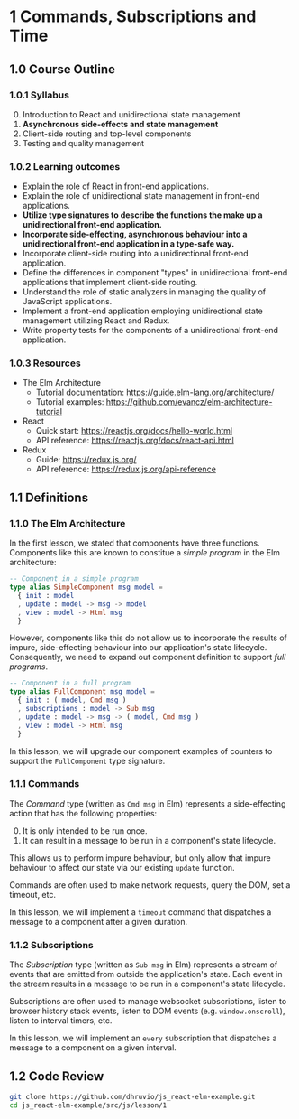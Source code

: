 # 1 Commands, Subscriptions and Time

## 1.0 Course Outline

### 1.0.1 Syllabus

0. Introduction to React and unidirectional state management
1. **Asynchronous side-effects and state management**
2. Client-side routing and top-level components
3. Testing and quality management

### 1.0.2 Learning outcomes

- Explain the role of React in front-end applications.
- Explain the role of unidirectional state management in front-end applications.
- **Utilize type signatures to describe the functions the make up a unidirectional front-end application.**
- **Incorporate side-effecting, asynchronous behaviour into a unidirectional front-end application in a type-safe way.**
- Incorporate client-side routing into a unidirectional front-end application.
- Define the differences in component "types" in unidirectional front-end applications that implement client-side routing.
- Understand the role of static analyzers in managing the quality of JavaScript applications.
- Implement a front-end application employing unidirectional state management utilizing React and Redux.
- Write property tests for the components of a unidirectional front-end application.

### 1.0.3 Resources

- The Elm Architecture
  - Tutorial documentation: https://guide.elm-lang.org/architecture/
  - Tutorial examples: https://github.com/evancz/elm-architecture-tutorial
- React
  - Quick start: https://reactjs.org/docs/hello-world.html
  - API reference: https://reactjs.org/docs/react-api.html
- Redux
  - Guide: https://redux.js.org/
  - API reference: https://redux.js.org/api-reference

## 1.1 Definitions

### 1.1.0 The Elm Architecture

In the first lesson, we stated that components have three functions. Components like this are known
to constitue a *simple program* in the Elm architecture:

```elm
-- Component in a simple program
type alias SimpleComponent msg model =
  { init : model
  , update : model -> msg -> model
  , view : model -> Html msg
  }
```

However, components like this do not allow us to incorporate the results of impure, side-effecting
behaviour into our application's state lifecycle. Consequently, we need to expand out component
definition to support *full programs*.

```elm
-- Component in a full program
type alias FullComponent msg model =
  { init : ( model, Cmd msg )
  , subscriptions : model -> Sub msg
  , update : model -> msg -> ( model, Cmd msg )
  , view : model -> Html msg
  }
```

In this lesson, we will upgrade our component examples of counters to support the `FullComponent`
type signature.

### 1.1.1 Commands

The *Command* type (written as `Cmd msg` in Elm) represents a side-effecting action that has the
following properties:

0. It is only intended to be run once.
1. It can result in a message to be run in a component's state lifecycle.

This allows us to perform impure behaviour, but only allow that impure behaviour to affect our
state via our existing `update` function.

Commands are often used to make network requests, query the DOM, set a timeout, etc.

In this lesson, we will implement a `timeout` command that dispatches a message to a component after a given
duration.

### 1.1.2 Subscriptions

The *Subscription* type (written as `Sub msg` in Elm) represents a stream of events that are emitted from
outside the application's state. Each event in the stream results in a message to be run in a component's
state lifecycle.

Subscriptions are often used to manage websocket subscriptions, listen to browser history stack events,
listen to DOM events (e.g. `window.onscroll`), listen to interval timers, etc.

In this lesson, we will implement an `every` subscription that dispatches a message to a component
on a given interval.

## 1.2 Code Review

```bash
git clone https://github.com/dhruvio/js_react-elm-example.git
cd js_react-elm-example/src/js/lesson/1
```
